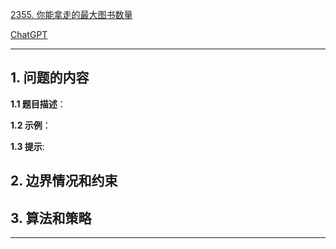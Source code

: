 [2355. 你能拿走的最大图书数量](https://leetcode.cn/problems/maximum-number-of-books-you-can-take)

[ChatGPT](chat.openai.com)

---

## 1. 问题的内容
**1.1 题目描述**：

**1.2 示例**：

**1.3 提示**:

## 2. 边界情况和约束


## 3. 算法和策略

---

